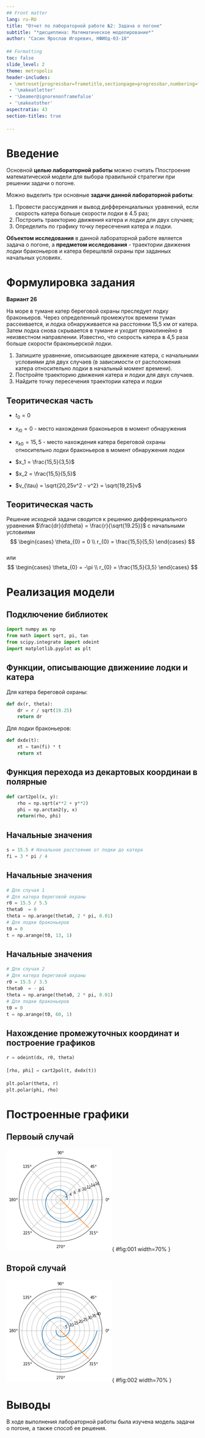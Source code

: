 ```yaml
---
## Front matter
lang: ru-RU
title: "Отчет по лабораторной работе №2: Задача о погоне"
subtitle: "*дисциплина: Математическое моделирование*"
author: "Сасин Ярослав Игоревич, НФИбд-03-18"

## Formatting
toc: false
slide_level: 2
theme: metropolis
header-includes:
 - \metroset{progressbar=frametitle,sectionpage=progressbar,numbering=fraction}
 - '\makeatletter'
 - '\beamer@ignorenonframefalse'
 - '\makeatother'
aspectratio: 43
section-titles: true

---
```


# Введение

Основной **целью лабораторной работы** можно считать Ппостроение математической модели для выбора правильной стратегии при решении задачи о погоне.


Можно выделить три основные **задачи данной лабораторной работы**:  
1. Провести рассуждения и вывод дифференциальных уравнений, если скорость катера больше скорости лодки в 4.5 раз;  
2. Построить траекторию движения катера и лодки для двух случаев;  
3. Определить по графику точку пересечения катера и лодки.

**Объектом исследования** в данной лабораторной работе является задача о погоне, а **предметом исследования** - траектории движения лодки браконьеров и катера берешлвлй охраны при заданных начальных условиях.


# Формулировка задания

**Вариант 26**

На море в тумане катер береговой охраны преследует лодку браконьеров.
Через определенный промежуток времени туман рассеивается, и лодка
обнаруживается на расстоянии 15,5 км от катера. Затем лодка снова скрывается в
тумане и уходит прямолинейно в неизвестном направлении. Известно, что скорость
катера в 4,5 раза больше скорости браконьерской лодки.
1. Запишите уравнение, описывающее движение катера, с начальными
условиями для двух случаев (в зависимости от расположения катера
относительно лодки в начальный момент времени).
2. Постройте траекторию движения катера и лодки для двух случаев.
3. Найдите точку пересечения траектории катера и лодки 

## Теоритическая часть

- $t_0 = 0$  
- $x_{l0} = 0$ - место нахождения браконьеров в момент обнаружения  
- $x_{k0} = 15,5$ - место нахождения катера береговой охраны относительно лодки браконьеров в момент обнаружения лодки 

- $x_1 = \frac{15,5}{3,5}$  
- $x_2 = \frac{15,5}{5,5}$  
- $v_{\tau} = \sqrt{20,25v^2 - v^2} = \sqrt{19,25}v$ 

## Теоритическая часть

Решение исходной задачи сводится к решению дифференциального уравнения $\frac{dr}{d\theta} = \frac{r}{\sqrt{19.25}}$ с начальными условиями  
$$
\begin{cases}
  \theta_{0} = 0 
  \\
  r_{0} = \frac{15,5}{5,5}
\end{cases}
$$  
или  
$$
\begin{cases}
  \theta_{0} = -\pi 
  \\
  r_{0} = \frac{15,5}{3,5}
\end{cases}
$$

# Реализация модели

## Подключение библиотек

```py
import numpy as np
from math import sqrt, pi, tan
from scipy.integrate import odeint
import matplotlib.pyplot as plt
```

## Функции, описывающие движениие лодки и катера

Для катера береговой охраны:

```py 
def dx(r, theta):
    dr = r / sqrt(19.25)
    return dr
```

Для лодки браконьеров:

```py 
def dxdx(t):
    xt = tan(fi) * t
    return xt
```

## Функция перехода из декартовых координаи в полярные

```py
def cart2pol(x, y):
    rho = np.sqrt(x**2 + y**2)
    phi = np.arctan2(y, x)
    return(rho, phi)
```

## Начальные значения

```py 
s = 15.5 # Начальное расстояние от лодки до катера
fi = 3 * pi / 4 
```
## Начальные значения

```py
# Для случая 1
# Для катера береговой охраны
r0 = 15.5 / 5.5
theta0  = 0
theta = np.arange(theta0, 2 * pi, 0.01)
# Для лодки браконьеров
t0 = 0
t = np.arange(t0, 13, 1)
```

## Начальные значения

```py
# Для случая 2
# Для катера береговой охраны
r0 = 15.5 / 3.5
theta0  = - pi
theta = np.arange(theta0, 2 * pi, 0.01)
# Для лодки браконьеров
t0 = 0
t = np.arange(t0, 60, 1)
```

## Нахождение промежуточных координат и построение графиков

```py
r = odeint(dx, r0, theta)

[rho, phi] = cart2pol(t, dxdx(t))

plt.polar(theta, r)
plt.polar(phi, rho)
```

# Построенные графики

## Первоый случай

![График движения лодки браконьеров и катера береговой охраны при $s = 15.5$, $n = 4.5$, $\theta = 0$, $r_0 = 15.5 / 5.5$](image1.png){ #fig:001 width=70% }

## Второй случай

![График движения лодки браконьеров и катера береговой охраны при $s = 15.5$, $n = 2.5$, $\theta = - \pi$, $r_0 = 15.5 / 3.5$](image2.png){ #fig:002 width=70% }

# Выводы

В ходе выполнения лабораторной работы была изучена модель задачи о погоне, а также способ ее решения. 
